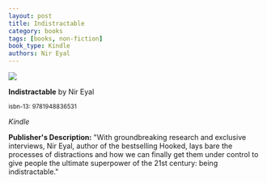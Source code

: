 ```yaml
---
layout: post
title: Indistractable
category: books
tags: [books, non-fiction]
book_type: Kindle
authors: Nir Eyal
---
```


<img src="http://books.google.com/books/content?id=GmmZDwAAQBAJ&printsec=frontcover&img=1&zoom=1&edge=curl&source=gbs_api"/>

**Indistractable** by Nir Eyal

<sup>isbn-13: 9781948836531</sup>

*Kindle*

**Publisher's Description:**
"With groundbreaking research and exclusive interviews, Nir Eyal, author of
the bestselling Hooked, lays bare the processes of distractions and how we
can finally get them under control to give people the ultimate superpower
of the 21st century: being indistractable."
